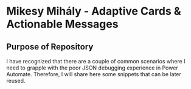 # Mikesy Mihály - Adaptive Cards & Actionable Messages #

## Purpose of Repository ##

I have recognized that there are a couple of common scenarios where I need to grapple with the poor JSON debugging experience in Power Automate. Therefore, I will share here some snippets that can be later reused.
